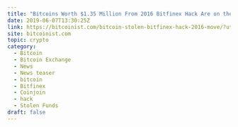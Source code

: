 ```yaml
---
title: "Bitcoins Worth $1.35 Million From 2016 Bitfinex Hack Are on the Move"
date: 2019-06-07T13:30:25Z
link: https://bitcoinist.com/bitcoin-stolen-bitfinex-hack-2016-move/?utm_medium=RSS&utm_source=hune
site: bitcoinist.com
topic: crypto
category:
  - Bitcoin
  - Bitcoin Exchange
  - News
  - News teaser
  - bitcoin
  - Bitfinex
  - Coinjoin
  - hack
  - Stolen Funds
draft: false
---
```

